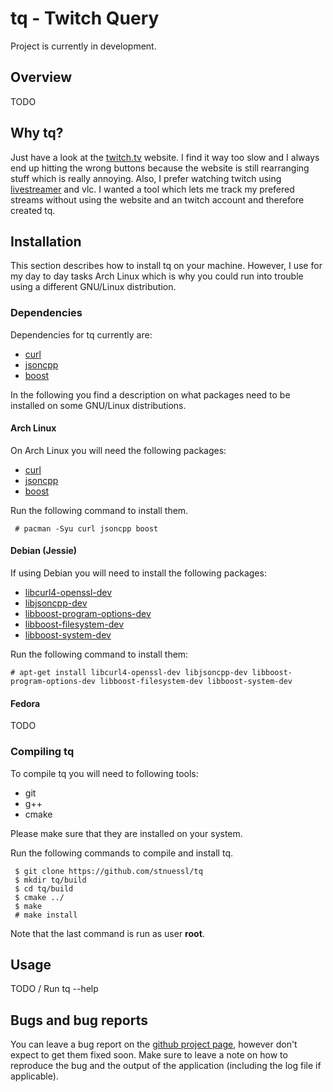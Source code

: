 # tq - Twitch Query

Project is currently in development.

## Overview

TODO

## Why tq?

Just have a look at the [twitch.tv](www.twitch.tv) website. I find it way too slow 
and I always end up hitting the wrong buttons because the website is still 
rearranging stuff which is really annoying. Also, I prefer watching twitch using 
[livestreamer](http://livestreamer.readthedocs.org/en/latest/#) and vlc.
I wanted a tool which lets me track my prefered streams without
using the website and an twitch account and therefore created tq.

## Installation

This section describes how to install tq on your machine. However, I use for my
day to day tasks Arch Linux which is why you could run into trouble using a
different GNU/Linux distribution.

### Dependencies

Dependencies for tq currently are:

* [curl](http://www.curl.haxx.se/)
* [jsoncpp](https://github.com/open-source-parsers/jsoncpp)
* [boost](http://www.boost.org/)

In the following you find a description on what packages need to be 
installed on some GNU/Linux distributions.

#### Arch Linux

On Arch Linux you will need the following packages:

* [curl](https://www.archlinux.org/packages/core/x86_64/curl/)
* [jsoncpp](https://www.archlinux.org/packages/extra/x86_64/jsoncpp/)
* [boost](https://www.archlinux.org/packages/extra/x86_64/boost/)

Run the following command to install them.

```
 # pacman -Syu curl jsoncpp boost
```

#### Debian (Jessie)

If using Debian you will need to install the following packages:

* [libcurl4-openssl-dev](https://packages.debian.org/de/jessie/libcurl4-openssl-dev)
* [libjsoncpp-dev](https://packages.debian.org/de/jessie/libjsoncpp-dev)
* [libboost-program-options-dev](https://packages.debian.org/de/jessie/libboost-program-options-dev)
* [libboost-filesystem-dev](https://packages.debian.org/de/jessie/libboost-filesystem-dev)
* [libboost-system-dev](https://packages.debian.org/de/jessie/libboost-system-dev)

Run the following command to install them:

```
# apt-get install libcurl4-openssl-dev libjsoncpp-dev libboost-program-options-dev libboost-filesystem-dev libboost-system-dev
``` 

#### Fedora

TODO

### Compiling tq

To compile tq you will need to following tools:

* git
* g++
* cmake

Please make sure that they are installed on your system.

Run the following commands to compile and install tq.

```
 $ git clone https://github.com/stnuessl/tq
 $ mkdir tq/build
 $ cd tq/build
 $ cmake ../
 $ make
 # make install
```

Note that the last command is run as user __root__.

## Usage

TODO / Run tq --help


## Bugs and bug reports

You can leave a bug report on the [github project page](https://github.com/stnuessl/tq/issues), 
however don't expect to get them fixed soon. Make sure to leave a note on how to reproduce the bug and 
the output of the application (including the log file if applicable).

